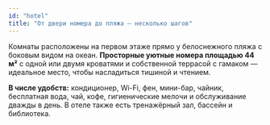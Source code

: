 ```yaml
---
id: "hotel"
title: "От двери номера до пляжа — несколько шагов"
---
```

Комнаты расположены на первом этаже прямо у белоснежного пляжа с боковым видом на океан. **Просторные уютные номера площадью 44 м²** с одной или двумя кроватями и собственной террасой с гамаком — идеальное место, чтобы насладиться тишиной и чтением.

**В числе удобств:** кондиционер, Wi-Fi, фен, мини-бар, чайник, бесплатная вода, чай, кофе, гигиенические мелочи и обслуживание дважды в день. В отеле также есть тренажёрный зал, бассейн и библиотека.
